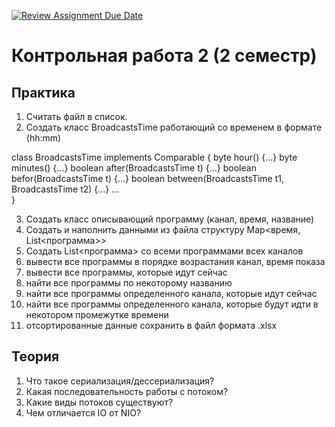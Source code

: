 [![Review Assignment Due Date](https://classroom.github.com/assets/deadline-readme-button-24ddc0f5d75046c5622901739e7c5dd533143b0c8e959d652212380cedb1ea36.svg)](https://classroom.github.com/a/f1P1Fajd)
# Контрольная работа 2 (2 семестр)

## Практика

1. Считать файл в список.
2. Создать класс BroadcastsTime работающий со временем в формате (hh:mm)

class BroadcastsTime implements Comparable {
    byte hour() {...}
    byte minutes() {...}
    boolean after(BroadcastsTime t) {...}
    boolean befor(BroadcastsTime t) {...}
    boolean between(BroadcastsTime t1, BroadcastsTime t2) {...}
    ...    
}

3. Создать класс описывающий программу (канал, время, название)
4. Создать и наполнить данными из файла структуру Map<время, List<программа>>
5. Создать List<программа> со всеми программами всех каналов
6. вывести все программы в порядке возрастания канал, время показа
7. вывести все программы, которые идут сейчас
8. найти все программы по некоторому названию
9. найти все программы определенного канала, которые идут сейчас
10. найти все программы определенного канала, которые будут идти в некотором промежутке времени
11. отсортированные данные сохранить в файл формата .xlsx 

## Теория

1. Что такое сериализация/дессериализация?
2. Какая последовательность работы с потоком?
3. Какие виды потоков существуют?
4. Чем отличается IO от NIO?
